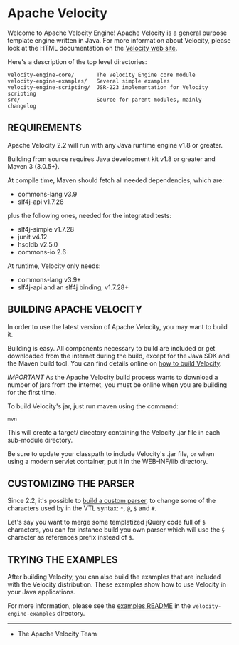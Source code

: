 
# Apache Velocity

Welcome to Apache Velocity Engine! Apache Velocity is a general purpose
template engine written in Java. For more information about Velocity,
please look at the HTML documentation on the [Velocity web site](http://velocity.apache.org/index.html).

Here's a description of the top level directories:

    velocity-engine-core/       The Velocity Engine core module
    velocity-engine-examples/   Several simple examples
    velocity-engine-scripting/  JSR-223 implementation for Velocity scripting
    src/                        Source for parent modules, mainly changelog

## REQUIREMENTS

Apache Velocity 2.2 will run with any Java runtime engine v1.8 or greater.

Building from source requires Java development kit v1.8 or greater and Maven 3 (3.0.5+).

At compile time, Maven should fetch all needed dependencies, which are:

* commons-lang v3.9
* slf4j-api v1.7.28

plus the following ones, needed for the integrated tests:

* slf4j-simple v1.7.28
* junit v4.12
* hsqldb v2.5.0
* commons-io 2.6

At runtime, Velocity only needs:

* commons-lang v3.9+
* slf4j-api and an slf4j binding, v1.7.28+

## BUILDING APACHE VELOCITY

In order to use the latest version of Apache Velocity, you may want to
build it.

Building is easy.  All components necessary to build are included or
get downloaded from the internet during the build, except for the Java
 SDK and the Maven build tool. You can find details online on [how to build
Velocity](http://velocity.apache.org/engine/devel/build.html).

*IMPORTANT* As the Apache Velocity build process wants to download a
number of jars from the internet, you must be online when you are
building for the first time.

To build Velocity's jar, just run maven using the command:

    mvn

This will create a target/ directory containing the Velocity .jar
file in each sub-module directory.

Be sure to update your classpath to include Velocity's .jar
file, or when using a modern servlet container, put it in the
WEB-INF/lib directory.

## CUSTOMIZING THE PARSER

Since 2.2, it's possible to [build a custom parser](http://velocity.apache.org/engine/2.2/developer-guide.html#customizing-the-vtl-parser), to change some of the characters used by in the VTL syntax: `*`, `@`, `$` and `#`.

Let's say you want to merge some templatized jQuery code full of `$` characters, you can for instance build you own parser which will use the `§` character as references prefix instead of `$`.

## TRYING THE EXAMPLES

After building Velocity, you can also build the examples that are
included with the Velocity distribution. These examples show how to
use Velocity in your Java applications.

For more information, please see the [examples README](velocity-engine-examples) in the `velocity-engine-examples` directory.

___

- The Apache Velocity Team

